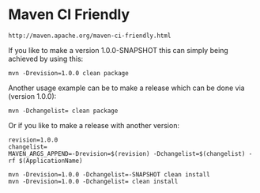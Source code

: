 # Maven CI Friendly

    http://maven.apache.org/maven-ci-friendly.html

If you like to make a version 1.0.0-SNAPSHOT this can simply being achieved by using this:

    mvn -Drevision=1.0.0 clean package

Another usage example can be to make a release which can be done via (version 1.0.0):

    mvn -Dchangelist= clean package

Or if you like to make a release with another version:

    revision=1.0.0
    changelist=
    MAVEN_ARGS_APPEND=-Drevision=$(revision) -Dchangelist=$(changelist) -rf $(ApplicationName)

    mvn -Drevision=1.0.0 -Dchangelist=-SNAPSHOT clean install
    mvn -Drevision=1.0.0 -Dchangelist= clean install
